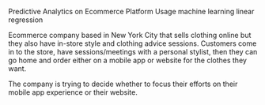 Predictive  Analytics on Ecommerce Platform Usage
machine learning linear regression 

Ecommerce company based in New York City that sells clothing online but they also have in-store style and clothing advice sessions. Customers come in to the store, have sessions/meetings with a personal stylist, then they can go home and order either on a mobile app or website for the clothes they want.

The company is trying to decide whether to focus their efforts on their mobile app experience or their website.
